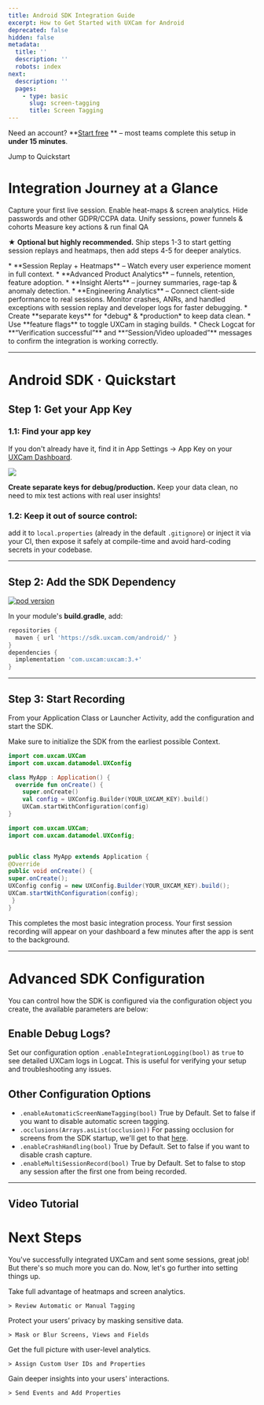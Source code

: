 ```yaml
---
title: Android SDK Integration Guide
excerpt: How to Get Started with UXCam for Android
deprecated: false
hidden: false
metadata:
  title: ''
  description: ''
  robots: index
next:
  description: ''
  pages:
    - type: basic
      slug: screen-tagging
      title: Screen Tagging
---
```

<GitHubCallout type="note">Need an account? \*\*[Start free](/signup)      \*\* – most teams complete this setup in **under 15 minutes**.</GitHubCallout>

<JumpCallout to="#android-sdk--quickstart">Jump to Quickstart</JumpCallout>

# Integration Journey at a Glance

<SimpleStepper>
  <SimpleStep header="Step 1: Customize SDK Configuration">
    Capture your first live session.
  </SimpleStep>

  <SimpleStep header="Step 2: Tag Screens">
    Enable heat-maps & screen analytics.
  </SimpleStep>

  <SimpleStep header="Step 3: Mask Sensitive Data">
    Hide passwords and other GDPR/CCPA data.
  </SimpleStep>

  <SimpleStep header="Step 4: Identify Users & Set Properties">
    Unify sessions, power funnels & cohorts
  </SimpleStep>

  <SimpleStep header="Step 5: Track Custom Events">
    Measure key actions & run final QA
  </SimpleStep>
</SimpleStepper>

<GitHubCallout type="tip"> ★ **Optional but highly recommended.** Ship steps 1-3 to start getting session replays and heatmaps, then add steps 4-5 for deeper analytics.</GitHubCallout>

<Accordion title="Key Benefits After Setup" icon="fa-info-circle">
  * **Session Replay + Heatmaps** – Watch every user experience moment in full context.
  * **Advanced Product Analytics** – funnels, retention, feature adoption.
  * **Insight Alerts** – journey summaries, rage-tap & anomaly detection.
  * **Engineering Analytics** – Connect client-side performance to real sessions. Monitor crashes, ANRs, and handled exceptions with session replay and developer logs for faster debugging.
</Accordion>

<Accordion title="Tips Before You Begin" icon="fa-bolt">
  * Create **separate keys** for *debug* & *production* to keep data clean.
  * Use **feature flags** to toggle UXCam in staging builds.
  * Check Logcat for **“Verification successful”** and **“Session/Video uploaded”** messages to confirm the integration is working correctly.
</Accordion>

***

# Android SDK · Quickstart

## Step 1: Get your App Key

### 1.1: Find your app key

If you don't already have it, find it in App Settings -> App Key on your <a href="https://app.uxcam.com" target="_blank" rel="noopener">UXCam Dashboard</a>.

<Image align="center" src="https://files.readme.io/5879b95c4dd8fb37220bdafe37a126498ca203c86da7fecbffb2dcd2fb241b47-image.png" />

<br />

<GitHubCallout type="important">**Create separate keys for debug/production.** Keep your data clean, no need to mix test actions with real user insights!</GitHubCallout>

### 1.2: Keep it out of source control:

add it to `local.properties` (already in the default `.gitignore`) or inject it via your CI, then expose it safely at compile-time and avoid hard-coding secrets in your codebase.

***

## Step 2: Add the SDK Dependency

[![pod version](https://img.shields.io/badge/Maven-3.+-green)](#)

In your module's **build.gradle**, add:

```groovy build.gradle (app)
repositories {
  maven { url 'https://sdk.uxcam.com/android/' }
}
dependencies {
  implementation 'com.uxcam:uxcam:3.+'
}
```

***

## Step 3: Start Recording

From your Application Class or Launcher Activity, add the configuration and start the SDK.

<GitHubCallout type="important">Make sure to initialize the SDK from the earliest possible Context.</GitHubCallout>

```kotlin Kotlin
import com.uxcam.UXCam
import com.uxcam.datamodel.UXConfig

class MyApp : Application() {
  override fun onCreate() {
    super.onCreate()
    val config = UXConfig.Builder(YOUR_UXCAM_KEY).build()
    UXCam.startWithConfiguration(config)
}
```
```java Java
import com.uxcam.UXCam;
import com.uxcam.datamodel.UXConfig;


public class MyApp extends Application { 
@Override
public void onCreate() {
super.onCreate();
UXConfig config = new UXConfig.Builder(YOUR_UXCAM_KEY).build();
UXCam.startWithConfiguration(config);
 }
}
```

<GitHubCallout type="success">This completes the most basic integration process.                     Your first session recording will appear on your dashboard a few minutes after the app is sent to the background.</GitHubCallout>

***

# Advanced SDK Configuration

You can control how the SDK is configured via the configuration object you create, the available parameters are below:

## Enable Debug Logs?

Set our configuration option `.enableIntegrationLogging(bool)` as `true` to see detailed UXCam logs in Logcat. This is useful for verifying your setup and troubleshooting any issues.

## Other Configuration Options

* `.enableAutomaticScreenNameTagging(bool)`  True by Default. Set to false if you want to disable automatic screen tagging.
* `.occlusions(Arrays.asList(occlusion))` For passing occlusion for screens from the SDK startup, we'll get to that [here](sensitive-data-occlusion/).
* `.enableCrashHandling(bool)` True by Default. Set to false if you want to disable crash capture.
* `.enableMultiSessionRecord(bool)` True by Default. Set to false to stop any session after the first one from being recorded.

***

## Video Tutorial

<Embed typeOfEmbed="youtube" url="https://www.youtube.com/watch?v=BZxD0snh9mE" html="%3Ciframe%20class%3D%22embedly-embed%22%20src%3D%22%2F%2Fcdn.embedly.com%2Fwidgets%2Fmedia.html%3Fsrc%3Dhttps%253A%252F%252Fwww.youtube.com%252Fembed%252FBZxD0snh9mE%253Ffeature%253Doembed%26display_name%3DYouTube%26url%3Dhttps%253A%252F%252Fwww.youtube.com%252Fwatch%253Fv%253DBZxD0snh9mE%26image%3Dhttps%253A%252F%252Fi.ytimg.com%252Fvi%252FBZxD0snh9mE%252Fhqdefault.jpg%26type%3Dtext%252Fhtml%26schema%3Dyoutube%22%20width%3D%22854%22%20height%3D%22480%22%20scrolling%3D%22no%22%20title%3D%22YouTube%20embed%22%20frameborder%3D%220%22%20allow%3D%22autoplay%3B%20fullscreen%3B%20encrypted-media%3B%20picture-in-picture%3B%22%20allowfullscreen%3D%22true%22%3E%3C%2Fiframe%3E" href="https://www.youtube.com/watch?v=BZxD0snh9mE" providerUrl="https://www.youtube.com/" providerName="YouTube" />

# Next Steps

You've successfully integrated UXCam and sent some sessions, great job! But there's so much more you can do. Now, let's go further into setting things up.

<Cards columns={4}>
  <Card title="Tag Screens" href="https://developer.uxcam.com/docs/screen-tagging#/" icon="fa-mobile">
    Take full advantage of heatmaps and screen analytics.

    > Review Automatic or Manual Tagging
  </Card>

  <Card title="Mask PII Data" href="https://developer.uxcam.com/docs/sensitive-data-occlusion#/" icon="fa-credit-card">
    Protect your users’ privacy by masking sensitive data.

    > Mask or Blur Screens, Views and Fields
  </Card>

  <Card title="Assign User IDs" href="https://developer.uxcam.com/docs/users-and-properties#/" icon="fa-user">
    Get the full picture with user-level analytics.

    > Assign Custom User IDs and Properties
  </Card>

  <Card title="Send Events" href="https://developer.uxcam.com/docs/sending-events#/" icon="fa-question">
    Gain deeper insights into your users' interactions.

    > Send Events and Add Properties
  </Card>
</Cards>